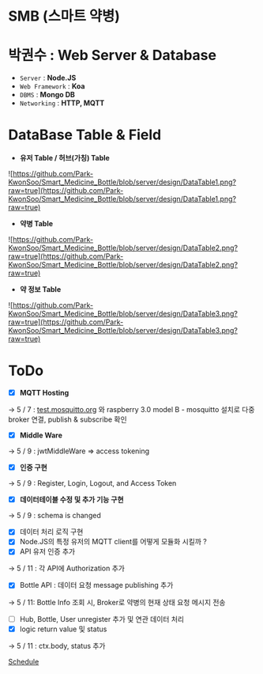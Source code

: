 # SMB (스마트 약병)

# 박권수 : Web Server & Database

- `Server` : **Node.JS**
- `Web Framework` : **Koa**
- `DBMS` : **Mongo DB**
- `Networking` : **HTTP, MQTT**

# DataBase Table & Field

- **유저 Table / 허브(가칭) Table**

![https://github.com/Park-KwonSoo/Smart_Medicine_Bottle/blob/server/design/DataTable1.png?raw=true](https://github.com/Park-KwonSoo/Smart_Medicine_Bottle/blob/server/design/DataTable1.png?raw=true)

- **약병 Table**

![https://github.com/Park-KwonSoo/Smart_Medicine_Bottle/blob/server/design/DataTable2.png?raw=true](https://github.com/Park-KwonSoo/Smart_Medicine_Bottle/blob/server/design/DataTable2.png?raw=true)

- **약 정보 Table**

![https://github.com/Park-KwonSoo/Smart_Medicine_Bottle/blob/server/design/DataTable3.png?raw=true](https://github.com/Park-KwonSoo/Smart_Medicine_Bottle/blob/server/design/DataTable3.png?raw=true)

# ToDo

- [x]  **MQTT Hosting**

→ 5 / 7 : [test.mosquitto.org](http://test.mosquitto.org) 와 raspberry 3.0 model B - mosquitto 설치로 다중 broker 연결, publish & subscribe 확인

- [x]  **Middle Ware**

→ 5 / 9 : jwtMiddleWare ⇒ access tokening

- [x]  **인증 구현**

→ 5 / 9 : Register, Login, Logout, and Access Token

- [x]  **데이터테이블 수정 및 추가 기능 구현**

→ 5 / 9 : schema is changed

- [x]  데이터 처리 로직 구현
- [x]  Node.JS의 특정 유저의 MQTT client를 어떻게 모듈화 시킬까 ?
- [x]  API 유저 인증 추가

→ 5 / 11 : 각 API에 Authorization 추가

- [x]  Bottle API : 데이터 요청 message publishing 추가

→ 5 / 11: Bottle Info 조회 시, Broker로 약병의 현재 상태 요청 메시지 전송

- [ ]  Hub, Bottle, User unregister 추가 및 연관 데이터 처리
- [x]  logic return value 및 status

→ 5 / 11 : ctx.body, status 추가

[Schedule](https://www.notion.so/cdcc6627a8344c8da56ffb3856bfc1b9)